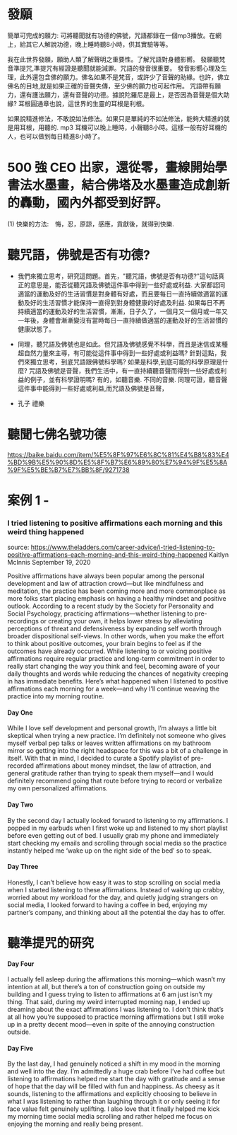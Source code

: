 # 發願
簡單可完成的願力: 可將聽聞就有功德的佛號，咒語都錄在一個mp3播放。在網上，給其它人解說功德，晚上睡時聽8小時，供其實驗等等。

我在此世界發願，願助人類了解聲明之重要性。了解咒語對身體影嚮。
發願聽梵音準提咒,準提咒有經證是聽聞就能減罪。咒語的發音很重要。
發音影嚮心理及生理，此外還包含佛的願力。佛名如果不是梵音，或許少了音聲的助緣。也許，佛立佛名的目地,就是如果正確的音聲失傳，至少佛的願力也可起作用。
咒語帶有願力，還有護法願力，還有音聲的功德。據說陀羅尼是最上，是否因為音聲是個大助緣? 耳根圓通章也說，這世界的生靈的耳根是利根。

如果說精進修法，不敢說如法修法。如果只是單純的不如法修法，能夠大精進的就是用耳根，用聽的. mp3 耳機可以晚上睡時，小聲聽8小時。這樣一般有好耳機的人，也可以做到每日精進8小時了。
# 500 強 CEO 出家，還從零，畫線開始學書法水墨畫，結合佛塔及水墨畫造成創新的轟動，國內外都受到好評。
(1) 快樂的方法:　悔，忍，原諒，感應，貢獻後，就得到快樂.

# 聽咒語，佛號是否有功德?
- 我們來獨立思考，研究這問題。首先，"聽咒語，佛號是否有功德?"這句話真正的意思是，能否從聽咒語及佛號這件事中得到一些好處或利益.
 大家都認同適當的運動及好的生活習慣是對身體有好處，而且要每日一直持續做適當的運動及好的生活習慣才能保持一直得到對身體健康的好處及利益. 
 如果每日不再持續適當的運動及好的生活習慣，漸漸，日子久了，一個月又一個月或一年又一年後，身體會漸漸變沒有當時每日一直持續做適當的運動及好的生活習慣的健康狀態了。

- 同理，聽咒語及佛號也是如此。但咒語及佛號感覺不科學，而且是迷信或某種超自然力量來主導，有可能從這件事中得到一些好處或利益嗎? 針對這點，我們來獨立思考，到底咒語跟佛號科學嗎? 
如果是科學,到底可能的科學原理是什麼? 咒語及佛號是音聲，我們生活中，有一直持續聽音聲而得到一些好處或利益的例子，並有科學證明嗎? 有的，如聽音樂. 不同的音樂. 同理可證，聽音聲這件事中能得到一些好處或利益,而咒語及佛號是音聲，
- 孔子 禮樂
# 聽聞七佛名號功德

https://baike.baidu.com/item/%E5%8F%97%E6%8C%81%E4%B8%83%E4%BD%9B%E5%90%8D%E5%8F%B7%E6%89%80%E7%94%9F%E5%8A%9F%E5%BE%B7%E7%BB%8F/9271738

# 案例 1 - 
### I tried listening to positive affirmations each morning and this weird thing happened
source: https://www.theladders.com/career-advice/i-tried-listening-to-positive-affirmations-each-morning-and-this-weird-thing-happened
Kaitlyn McInnis
September 19, 2020

Positive affirmations have always been popular among the personal development and law of attraction crowd—but like mindfulness and meditation, the practice has been coming more and more commonplace as more folks start placing emphasis on having a healthy mindset and positive outlook.
According to a recent study by the Society for Personality and Social Psychology, practicing affirmations—whether listening to pre-recordings or creating your own, it helps lower stress by alleviating perceptions of threat and defensiveness by expanding self worth through broader dispositional self-views.
In other words, when you make the effort to think about positive outcomes, your brain begins to feel as if the outcomes have already occurred.
While listening to or voicing positive affirmations require regular practice and long-term commitment in order to really start changing the way you think and feel, becoming aware of your daily thoughts and words while reducing the chances of negativity creeping in has immediate benefits.
Here’s what happened when I listened to positive affirmations each morning for a week—and why I’ll continue weaving the practice into my morning routine.

#### Day One
While I love self development and personal growth, I’m always a little bit skeptical when trying a new practice. I’m definitely not someone who gives myself verbal pep talks or leaves written affirmations on my bathroom mirror so getting into the right headspace for this was a bit of a challenge in itself.
With that in mind, I decided to curate a Spotify playlist of pre-recorded affirmations about money mindset, the law of attraction, and general gratitude rather than trying to speak them myself—and I would definitely recommend going that route before trying to record or verbalize my own personalized affirmations.

#### Day Two
By the second day I actually looked forward to listening to my affirmations. I popped in my earbuds when I first woke up and listened to my short playlist before even getting out of bed. I usually grab my phone and immediately start checking my emails and scrolling through social media so the practice instantly helped me ‘wake up on the right side of the bed’ so to speak.

#### Day Three
Honestly, I can’t believe how easy it was to stop scrolling on social media when I started listening to these affirmations.
Instead of waking up crabby, worried about my workload for the day, and quietly judging strangers on social media, I looked forward to having a coffee in bed, enjoying my partner’s company, and thinking about all the potential the day has to offer.

# 聽準提咒的研究

#### Day Four
I actually fell asleep during the affirmations this morning—which wasn’t my intention at all, but there’s a ton of construction going on outside my building and I guess trying to listen to affirmations at 6 am just isn’t my thing.
That said, during my weird interrupted morning nap, I ended up dreaming about the exact affirmations I was listening to. I don’t think that’s at all how you’re supposed to practice morning affirmations but I still woke up in a pretty decent mood—even in spite of the annoying construction outside.


#### Day Five
By the last day, I had genuinely noticed a shift in my mood in the morning and well into the day. I’m admittedly a huge crab before I’ve had coffee but listening to affirmations helped me start the day with gratitude and a sense of hope that the day will be filled with fun and happiness.
As cheesy as it sounds, listening to the affirmations and explicitly choosing to believe in what I was listening to rather than laughing through it or only seeing it for face value felt genuinely uplifting.
I also love that it finally helped me kick my morning time social media scrolling and rather helped me focus on enjoying the morning and really being present.
